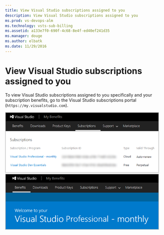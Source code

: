 ```yaml
---
title: View Visual Studio subscriptions assigned to you
description: View Visual Studio subscriptions assigned to you
ms.prod: vs-devops-alm
ms.technology: vsts-sub-billing
ms.assetid: a133e7f0-690f-4c68-8e4f-ed40ef241d35
ms.manager: douge
ms.author: elbatk
ms.date: 11/29/2016
---
```


#	View Visual Studio subscriptions assigned to you

To view Visual Studio subscriptions assigned to you 
specifically and your subscription benefits, 
go to the Visual Studio subscriptions portal 
(```https://my.visualstudio.com```).

<img alt="Visual Studio subscriptions portal, Subscriptions" src="_img/buy-vs-subscriptions/view-assigned-subscription-list-subscriptions-portal.png" style="border: 1px solid #CCCCCC" />

<img alt="Visual Studio subscriptions portal, Benefits" src="_img/buy-vs-subscriptions/view-subscription-benefits-subscriptions-portal.png" style="border: 1px solid #CCCCCC" />
